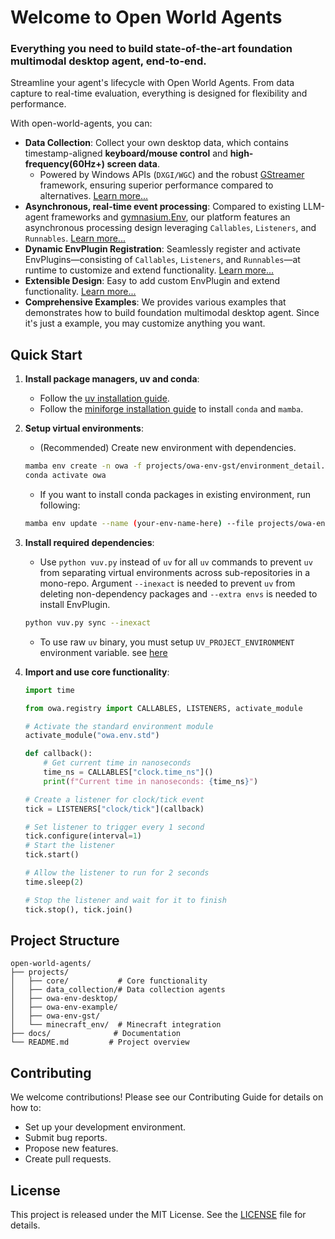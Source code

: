# Welcome to Open World Agents

### Everything you need to build state-of-the-art foundation multimodal desktop agent, end-to-end.

Streamline your agent's lifecycle with Open World Agents. From data capture to real-time evaluation, everything is designed for flexibility and performance.

With open-world-agents, you can:

- **Data Collection**: Collect your own desktop data, which contains timestamp-aligned **keyboard/mouse control** and **high-frequency(60Hz+) screen data**.
    - Powered by Windows APIs (`DXGI/WGC`) and the robust [GStreamer](https://gstreamer.freedesktop.org/) framework, ensuring superior performance compared to alternatives. [Learn more...](recorder/why.md)
- **Asynchronous, real-time event processing**: Compared to existing LLM-agent frameworks and [gymnasium.Env](https://gymnasium.farama.org/api/env/), our platform features an asynchronous processing design leveraging `Callables`, `Listeners`, and `Runnables`. [Learn more...](env/architecture.md)
- **Dynamic EnvPlugin Registration**: Seamlessly register and activate EnvPlugins—consisting of `Callables`, `Listeners`, and `Runnables`—at runtime to customize and extend functionality. [Learn more...](env/install_and_usage.md)
- **Extensible Design**: Easy to add custom EnvPlugin and extend functionality. [Learn more...](env/custom_plugins.md)
- **Comprehensive Examples**: We provides various examples that demonstrates how to build foundation multimodal desktop agent. Since it's just a example, you may customize anything you want.
<!-- - **Cross-Platform**: Works on Windows and macOS. -->

## Quick Start

1. **Install package managers, uv and conda**:
    - Follow the [uv installation guide](https://docs.astral.sh/uv/getting-started/installation/).
    - Follow the [miniforge installation guide](https://github.com/conda-forge/miniforge?tab=readme-ov-file#install) to install `conda` and `mamba`.

2. **Setup virtual environments**:
    - (Recommended) Create new environment with dependencies.
    ```sh
    mamba env create -n owa -f projects/owa-env-gst/environment_detail.yml
    conda activate owa
    ```
    - If you want to install conda packages in existing environment, run following:
    ```sh
    mamba env update --name (your-env-name-here) --file projects/owa-env-gst/environment_detail.yml
    ```

3. **Install required dependencies**:
    - Use `python vuv.py` instead of `uv` for all `uv` commands to prevent `uv` from separating virtual environments across sub-repositories in a mono-repo. Argument `--inexact` is needed to prevent `uv` from deleting non-dependency packages and `--extra envs` is needed to install EnvPlugin.
    ```sh
    python vuv.py sync --inexact
    ```
    - To use raw `uv` binary, you must setup `UV_PROJECT_ENVIRONMENT` environment variable. see [here](https://docs.astral.sh/uv/configuration/environment/#uv_project_environment)

4. **Import and use core functionality**:
    ```python
    import time

    from owa.registry import CALLABLES, LISTENERS, activate_module

    # Activate the standard environment module
    activate_module("owa.env.std")

    def callback():
        # Get current time in nanoseconds
        time_ns = CALLABLES["clock.time_ns"]()
        print(f"Current time in nanoseconds: {time_ns}")

    # Create a listener for clock/tick event
    tick = LISTENERS["clock/tick"](callback)

    # Set listener to trigger every 1 second
    tick.configure(interval=1)
    # Start the listener
    tick.start()

    # Allow the listener to run for 2 seconds
    time.sleep(2)

    # Stop the listener and wait for it to finish
    tick.stop(), tick.join()
    ```

## Project Structure

```
open-world-agents/
├── projects/
│   ├── core/           # Core functionality
│   ├── data_collection/# Data collection agents
│   ├── owa-env-desktop/
│   ├── owa-env-example/
│   ├── owa-env-gst/
│   └── minecraft_env/  # Minecraft integration
├── docs/              # Documentation
└── README.md         # Project overview
```

## Contributing

We welcome contributions! Please see our Contributing Guide for details on how to:

- Set up your development environment.
- Submit bug reports.
- Propose new features.
- Create pull requests.

## License

This project is released under the MIT License. See the [LICENSE](https://github.com/yourusername/open-world-agents/blob/main/LICENSE) file for details.
